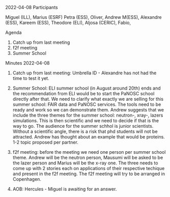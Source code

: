 

2022-04-08 Participants

Miguel (ILL), Marius (ESRF) Petra (ESS), Oliver, Andrew M(ESS), Alexandre (ESS), Kareem (ESS), Theodore (ELI), Aljosa (CERIC), Fabio, 

Agenda

1. Catch up from last meeting
2. f2f meeting
3. Summer School


Minutes 2022-04-08

1. Catch up from last meeting: Umbrella ID - Alexandre has not had the time to test it yet.

2. Summer School: ELI summer school (in August around 20th) ends and the recommendation from ELI would be to start the PaNOSC school directly after that.
We need to clarify what exactly we are selling for this summer school: FAIR data and PaNOSC services. The tools need to be ready and work so we can demonstrate them. 
Andrew suggests that we include the three themes for the summer school: neutron-, xray-, lazers simulations. This is then scientific and we need to decide if that is the way to go.
The audience for the summer schhol is junior scientists. Without a scientific angle, there is a risk that phd students will not be attracted.
Andrew has thought about an example that would be proteins. 1-2 topic proposed per partner.

3. f2f meeting: before the meeting we need one person per summer school theme. Andrew will be the neutron person, Mausumi will be asked to be the lazer person and Marius will be the x-ray one.
The three needs to come up with 2 stories each on applications of their respective techique and present in the f2f meeting.
The f2f meeting will try to be arranged in Copenhagen.

4. AOB: Hercules - Miguel is awaiting for an answer.

